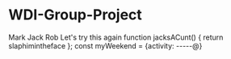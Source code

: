 # WDI-Group-Project
Mark
Jack
Rob
Let's try this again
function jacksACunt() {
  return slaphimintheface
};
const myWeekend = {activity: -----@}
